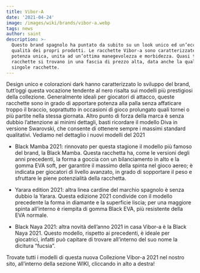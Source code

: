 ```yaml
---
title: Vibor-A
date: '2021-04-24'
image: /images/wiki/brands/vibor-a.webp
tags: news
author: saint
description: >-
  Questo brand spagnolo ha puntato da subito su un look unico ed un’eccellente
  qualità dei propri prodotti. Le racchette Vibor-a sono caratterizzate da una
  potenza unica, unita ad un’ottima manegevolezza e morbidezza. Quasi tutte le
  racchette si trovano in una fascia di prezzo alta, data anche la qualità delle
  singole racchette. 
---
```

Design unico e colorazioni dark hanno caratterizzato lo sviluppo del brand, tutt’oggi questa vocazione tendente al nero risalta sui modelli più prestigiosi della collezione. Generalmente ideali per giocatori di attacco, queste racchette sono in grado di apportare potenza alla palla senza affaticare troppo il braccio, soprattutto in occasioni di gioco prolungato quali tornei o più partite nella stessa giornata. Altro punto di forza della marca è senza dubbio l’attenzione ai minimi dettagli, basti ricordare il modello Diva in versione Swarovski, che consente di ottenere sempre i massimi standard qualitativi. Vediamo nel dettaglio i nuovi modelli del 2021

- Black Mamba 2021: rinnovato per questa stagione il modello più famoso del brand, la Black Mamba. Questa racchetta ha, come le versioni degli anni precedenti, la forma a goccia con un bilanciamento in alto e la gomma EVA soft, per garantire il massimo della spinta nel gioco aereo; è indicata per giocatori di livello avanzato, in grado di sopportare il peso e sfruttare le piene potenzialità della racchetta.

- Yarara edition 2021: altra linea cardine del marchio spagnolo è senza dubbio la Yarara. Questa edizione 2021 condivide con il modello precedente la forma in diamante e la superficie liscia; per una maggiore spinta all’interno è riempita di gomma Black EVA, più resistente della EVA normale. 

- Black Naya 2021: altra novità dell’anno 2021 in casa Vibor-a è la Black Naya 2021. Questo modello, rispetto ai precedenti, è ideale per giocatrici, infatti può capitare di trovare all’interno del suo nome la dicitura “fucsia”. 

Trovate tutti i modelli di questa nuova Collezione Vibor-a 2021 nel nostro sito, all’interno della sezione WIKI, cliccando in alto a destra!
